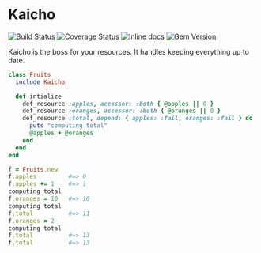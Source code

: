 # Kaicho
[![Build Status](https://travis-ci.org/annacrombie/kaicho.svg?branch=master)](https://travis-ci.org/annacrombie/kaicho)
[![Coverage Status](https://coveralls.io/repos/github/annacrombie/kaicho/badge.svg?branch=master)](https://coveralls.io/github/annacrombie/kaicho?branch=master)
[![Inline docs](http://inch-ci.org/github/annacrombie/kaicho.svg?branch=master&style=shields)](http://inch-ci.org/github/annacrombie/kaicho)
[![Gem Version](https://badge.fury.io/rb/kaicho.svg)](https://badge.fury.io/rb/kaicho)

Kaicho is the boss for your resources.  It handles keeping everything up to
date.

```ruby
class Fruits
  include Kaicho

  def intialize
    def_resource :apples, accessor: :both { @apples || 0 }
    def_resource :oranges, accessor: :both { @oranges || 0 }
    def_resource :total, depend: { apples: :fail, oranges: :fail } do
      puts "computing total"
      @apples + @oranges
    end
  end
end

f = Fruits.new
f.apples         #=> 0
f.apples += 1    #=> 1
computing total
f.oranges = 10   #=> 10
computing total
f.total          #=> 11
f.oranges = 2
computing total
f.total          #=> 13
f.total          #=> 13
```
